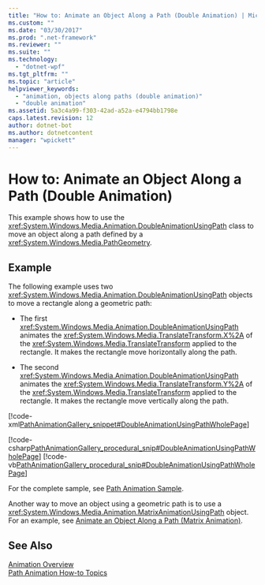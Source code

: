 ```yaml
---
title: "How to: Animate an Object Along a Path (Double Animation) | Microsoft Docs"
ms.custom: ""
ms.date: "03/30/2017"
ms.prod: ".net-framework"
ms.reviewer: ""
ms.suite: ""
ms.technology: 
  - "dotnet-wpf"
ms.tgt_pltfrm: ""
ms.topic: "article"
helpviewer_keywords: 
  - "animation, objects along paths (double animation)"
  - "double animation"
ms.assetid: 5a3c4a99-f303-42ad-a52a-e4794bb1798e
caps.latest.revision: 12
author: dotnet-bot
ms.author: dotnetcontent
manager: "wpickett"
---
```

# How to: Animate an Object Along a Path (Double Animation)
This example shows how to use the              <xref:System.Windows.Media.Animation.DoubleAnimationUsingPath> class to move an object along a path defined by a              <xref:System.Windows.Media.PathGeometry>.  
  
## Example  
 The following example uses two                      <xref:System.Windows.Media.Animation.DoubleAnimationUsingPath> objects to move a rectangle along a geometric path:  
  
-   The first                              <xref:System.Windows.Media.Animation.DoubleAnimationUsingPath> animates the                              <xref:System.Windows.Media.TranslateTransform.X%2A> of the                              <xref:System.Windows.Media.TranslateTransform> applied to the rectangle. It makes the rectangle move horizontally along the path.  
  
-   The second                              <xref:System.Windows.Media.Animation.DoubleAnimationUsingPath> animates the                              <xref:System.Windows.Media.TranslateTransform.Y%2A> of the                              <xref:System.Windows.Media.TranslateTransform> applied to the rectangle. It makes the rectangle move vertically along the path.  
  
 [!code-xml[PathAnimationGallery_snippet#DoubleAnimationUsingPathWholePage](../../../../samples/snippets/csharp/VS_Snippets_Wpf/PathAnimationGallery_snippet/CS/doubleanimationusingpathexample.xaml#doubleanimationusingpathwholepage)]  
  
 [!code-csharp[PathAnimationGallery_procedural_snip#DoubleAnimationUsingPathWholePage](../../../../samples/snippets/csharp/VS_Snippets_Wpf/PathAnimationGallery_procedural_snip/CSharp/DoubleAnimationUsingPathExample.cs#doubleanimationusingpathwholepage)]
 [!code-vb[PathAnimationGallery_procedural_snip#DoubleAnimationUsingPathWholePage](../../../../samples/snippets/visualbasic/VS_Snippets_Wpf/PathAnimationGallery_procedural_snip/VisualBasic/DoubleAnimationUsingPathExample.vb#doubleanimationusingpathwholepage)]  
  
 For the complete sample, see                      [Path Animation Sample](http://go.microsoft.com/fwlink/?LinkID=160028).  
  
 Another way to move an object using a geometric path is to use a                      <xref:System.Windows.Media.Animation.MatrixAnimationUsingPath> object. For an example, see                      [Animate an Object Along a Path (Matrix Animation)](../../../../docs/framework/wpf/graphics-multimedia/how-to-animate-an-object-along-a-path-matrix-animation.md).  
  
## See Also  
 [Animation Overview](../../../../docs/framework/wpf/graphics-multimedia/animation-overview.md)   
 [Path Animation How-to Topics](../../../../docs/framework/wpf/graphics-multimedia/path-animation-how-to-topics.md)
